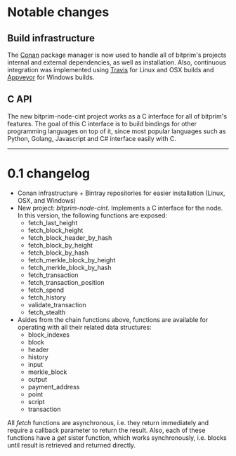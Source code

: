 # Notable changes

## Build infrastructure

The [Conan](https://www.conan.io/) package manager is now used to handle all of bitprim's projects internal and external dependencies, as well as installation. Also, continuous integration was implemented using [Travis](https://travis-ci.org/) for Linux and OSX builds and [Appveyor](https://www.appveyor.com/) for Windows builds.

## C API

The new bitprim-node-cint project works as a C interface for all of bitprim's features. The goal of this C interface is to build bindings for other programming languages on top of it, since most popular languages such as Python, Golang, Javascript and C# interface easily with C.

--------------------

# 0.1 changelog

- Conan infrastructure + Bintray repositories for easier installation (Linux, OSX, and Windows)
- New project: *bitprim-node-cint*. Implements a C interface for the node. In this version, the following functions are exposed:
    - fetch_last_height
    - fetch_block_height
    - fetch_block_header_by_hash
    - fetch_block_by_height
    - fetch_block_by_hash
    - fetch_merkle_block_by_height
    - fetch_merkle_block_by_hash
    - fetch_transaction
    - fetch_transaction_position
    - fetch_spend
    - fetch_history
    - validate_transaction
    - fetch_stealth
- Asides from the chain functions above, functions are available for operating with all their related data structures:
    - block_indexes
    - block
    - header
    - history
    - input
    - merkle_block
    - output
    - payment_address
    - point
    - script
    - transaction

All *fetch* functions are asynchronous, i.e. they return immediately and require a callback parameter to return the result. Also, each of these functions have a *get* sister function, which works synchronously, i.e. blocks until result is retrieved and returned directly.

